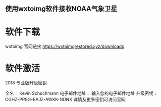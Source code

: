 ## 使用wxtoimg软件接收NOAA气象卫星
# 软件下载
wxtoimg  官网链接 https://wxtoimgrestored.xyz/downloads
# 软件激活
2018 专业版升级密钥

全名： Kevin Schuchmann
电子邮件地址： 输入您的电子邮件地址
升级密钥： CGHZ-PP9G-EAJZ-AWKK-NDNX
详情及更多密钥可访问官网
